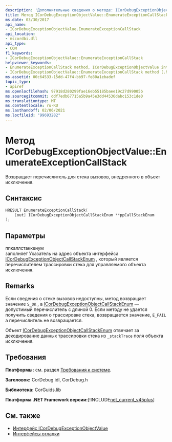 ```yaml
---
description: 'Дополнительные сведения о методе: ICorDebugExceptionObjectValue:: EnumerateExceptionCallStack'
title: Метод ICorDebugExceptionObjectValue::EnumerateExceptionCallStack
ms.date: 03/30/2017
api_name:
- ICorDebugExceptionObjectValue.EnumerateExceptionCallStack
api_location:
- mscordbi.dll
api_type:
- COM
f1_keywords:
- ICorDebugExceptionObjectValue::EnumerateExceptionCallStack
helpviewer_keywords:
- EnumerateExceptionCallStack method, ICorDebugExceptionObjectValue interface [.NET Framework debugging]
- ICorDebugExceptionObjectValue::EnumerateExceptionCallStack method [.NET Framework debugging]
ms.assetid: 00c64533-15dd-47f4-bb97-fe80a1ebadef
topic_type:
- apiref
ms.openlocfilehash: 97918d280299fae16eb55185baee19c27d99005b
ms.sourcegitcommit: ddf7edb67715a5b9a45e3dd44536dabc153c1de0
ms.translationtype: MT
ms.contentlocale: ru-RU
ms.lasthandoff: 02/06/2021
ms.locfileid: "99693282"
---
```

# <a name="icordebugexceptionobjectvalueenumerateexceptioncallstack-method"></a>Метод ICorDebugExceptionObjectValue::EnumerateExceptionCallStack

Возвращает перечислитель для стека вызовов, внедренного в объект исключения.  
  
## <a name="syntax"></a>Синтаксис  
  
```cpp  
HRESULT EnumerateExceptionCallStack(  
    [out] ICorDebugExceptionObjectCallStackEnum **ppCallStackEnum  
);  
```  
  
## <a name="parameters"></a>Параметры  

 ппкаллстаккенум  
 заполняет Указатель на адрес объекта интерфейса [ICorDebugExceptionObjectCallStackEnum](icordebugexceptionobjectcallstackenum-interface.md) , который является перечислителем трассировки стека для управляемого объекта исключения.  
  
## <a name="remarks"></a>Remarks  

 Если сведения о стеке вызовов недоступны, метод возвращает значение `S_OK` , а [ICorDebugExceptionObjectCallStackEnum](icordebugexceptionobjectcallstackenum-interface.md) — допустимый перечислитель с длиной 0. Если методу не удается получить сведения о трассировке стека, возвращается значение, `E_FAIL` а перечислитель не возвращается.  
  
 Объект [ICorDebugExceptionObjectCallStackEnum](icordebugexceptionobjectcallstackenum-interface.md) отвечает за декодирование данных трассировки стека из `_stackTrace` поля объекта исключения.  
  
## <a name="requirements"></a>Требования  

 **Платформы:** см. раздел [Требования к системе](../../get-started/system-requirements.md).  
  
 **Заголовок:** CorDebug.idl, CorDebug.h  
  
 **Библиотека:** CorGuids.lib  
  
 **Платформа .NET Framework версии:**[!INCLUDE[net_current_v45plus](../../../../includes/net-current-v45plus-md.md)]  
  
## <a name="see-also"></a>См. также

- [Интерфейс ICorDebugExceptionObjectValue](icordebugexceptionobjectvalue-interface.md)
- [Интерфейсы отладки](debugging-interfaces.md)
